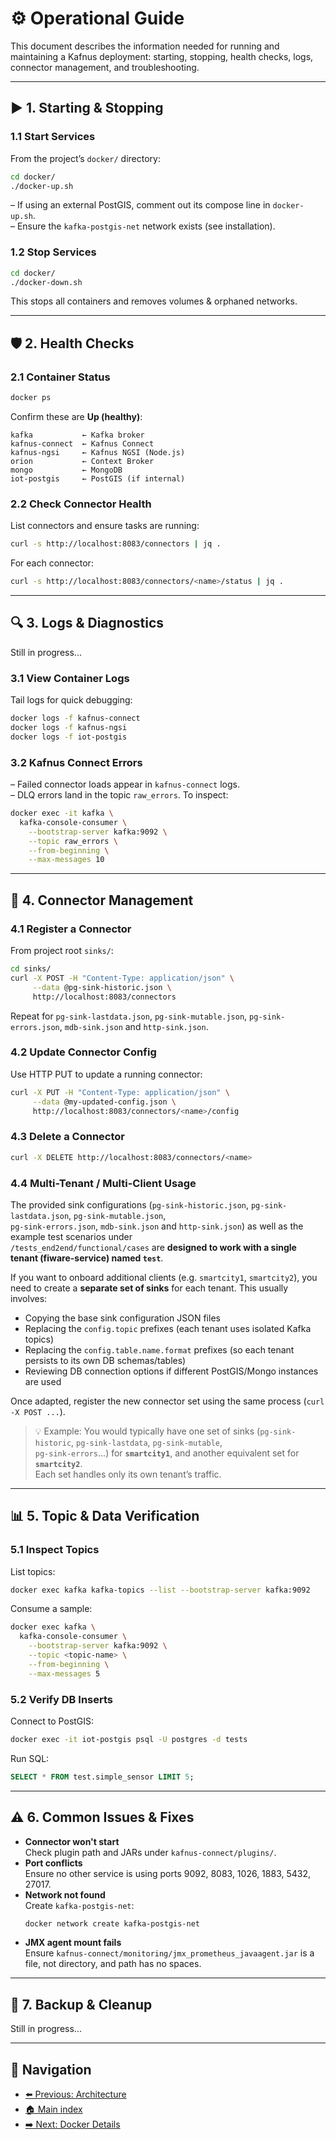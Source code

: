 # ⚙️ Operational Guide

This document describes the information needed for running and maintaining a Kafnus deployment: starting, stopping, health checks, logs, connector management, and troubleshooting.

---

## ▶️ 1. Starting & Stopping

### 1.1 Start Services

From the project’s `docker/` directory:

```bash
cd docker/
./docker-up.sh
```

– If using an external PostGIS, comment out its compose line in `docker-up.sh`.  
– Ensure the `kafka-postgis-net` network exists (see installation).

### 1.2 Stop Services

```bash
cd docker/
./docker-down.sh
```

This stops all containers and removes volumes & orphaned networks.

---

## 🛡️ 2. Health Checks

### 2.1 Container Status

```bash
docker ps
```

Confirm these are **Up (healthy)**:

```plaintext
kafka           ← Kafka broker
kafnus-connect  ← Kafnus Connect
kafnus-ngsi     ← Kafnus NGSI (Node.js)
orion           ← Context Broker
mongo           ← MongoDB
iot-postgis     ← PostGIS (if internal)
```

### 2.2 Check Connector Health

List connectors and ensure tasks are running:

```bash
curl -s http://localhost:8083/connectors | jq .
```

For each connector:

```bash
curl -s http://localhost:8083/connectors/<name>/status | jq .
```

---

## 🔍 3. Logs & Diagnostics

Still in progress...

### 3.1 View Container Logs

Tail logs for quick debugging:

```bash
docker logs -f kafnus-connect
docker logs -f kafnus-ngsi
docker logs -f iot-postgis
```

### 3.2 Kafnus Connect Errors

– Failed connector loads appear in `kafnus-connect` logs.  
– DLQ errors land in the topic `raw_errors`. To inspect:

```bash
docker exec -it kafka \
  kafka-console-consumer \
    --bootstrap-server kafka:9092 \
    --topic raw_errors \
    --from-beginning \
    --max-messages 10
```

---

## 🔄 4. Connector Management

### 4.1 Register a Connector

From project root `sinks/`:

```bash
cd sinks/
curl -X POST -H "Content-Type: application/json" \
     --data @pg-sink-historic.json \
     http://localhost:8083/connectors
```

Repeat for `pg-sink-lastdata.json`, `pg-sink-mutable.json`, `pg-sink-errors.json`, `mdb-sink.json` and `http-sink.json`.

### 4.2 Update Connector Config

Use HTTP PUT to update a running connector:

```bash
curl -X PUT -H "Content-Type: application/json" \
     --data @my-updated-config.json \
     http://localhost:8083/connectors/<name>/config
```

### 4.3 Delete a Connector

```bash
curl -X DELETE http://localhost:8083/connectors/<name>
```

### 4.4 Multi-Tenant / Multi-Client Usage

The provided sink configurations (`pg-sink-historic.json`, `pg-sink-lastdata.json`, `pg-sink-mutable.json`,  
`pg-sink-errors.json`, `mdb-sink.json` and `http-sink.json`) as well as the example test scenarios under  
`/tests_end2end/functional/cases` are **designed to work with a single tenant (fiware-service) named `test`**.

If you want to onboard additional clients (e.g. `smartcity1`, `smartcity2`), you need to create a **separate set of sinks** for each tenant. This usually involves:

- Copying the base sink configuration JSON files
- Replacing the `config.topic` prefixes (each tenant uses isolated Kafka topics)
- Replacing the `config.table.name.format` prefixes (so each tenant persists to its own DB schemas/tables)
- Reviewing DB connection options if different PostGIS/Mongo instances are used

Once adapted, register the new connector set using the same process (`curl -X POST ...`).

> 💡 Example: You would typically have one set of sinks (`pg-sink-historic`, `pg-sink-lastdata`, `pg-sink-mutable`,  
> `pg-sink-errors`...) for **`smartcity1`**, and another equivalent set for **`smartcity2`**.  
> Each set handles only its own tenant’s traffic.

---

## 📊 5. Topic & Data Verification

### 5.1 Inspect Topics

List topics:

```bash
docker exec kafka kafka-topics --list --bootstrap-server kafka:9092
```

Consume a sample:

```bash
docker exec kafka \
  kafka-console-consumer \
    --bootstrap-server kafka:9092 \
    --topic <topic-name> \
    --from-beginning \
    --max-messages 5
```

### 5.2 Verify DB Inserts

Connect to PostGIS:

```bash
docker exec -it iot-postgis psql -U postgres -d tests
```

Run SQL:

```sql
SELECT * FROM test.simple_sensor LIMIT 5;
```

---

## ⚠️ 6. Common Issues & Fixes

- **Connector won't start**  
  Check plugin path and JARs under `kafnus-connect/plugins/`.  
- **Port conflicts**  
  Ensure no other service is using ports 9092, 8083, 1026, 1883, 5432, 27017.  
- **Network not found**  
  Create `kafka-postgis-net`:  
  ```bash
  docker network create kafka-postgis-net
  ```  
- **JMX agent mount fails**  
  Ensure `kafnus-connect/monitoring/jmx_prometheus_javaagent.jar` is a file, not directory, and path has no spaces.

---

## 💾 7. Backup & Cleanup

Still in progress...

---

## 🧭 Navigation

- [⬅️ Previous: Architecture](/02_architecture.md)
- [🏠 Main index](../README.md#documentation)
- [➡️ Next: Docker Details](/04_docker.md)

